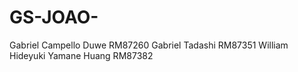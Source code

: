 # GS-JOAO-

Gabriel Campello Duwe RM87260
Gabriel Tadashi RM87351
William Hideyuki Yamane Huang RM87382
